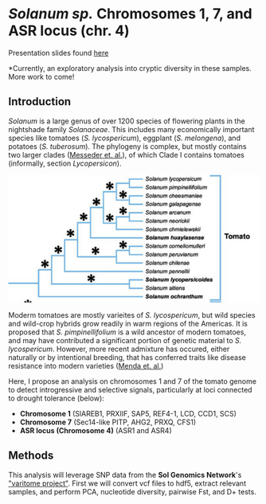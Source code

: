 # _Solanum sp._ Chromosomes 1, 7, and ASR locus (chr. 4)
Presentation slides found [here](https://docs.google.com/presentation/d/12gj35cs8-Rthe58NOQjLGDjhq5_ASEWd9iiJhcHTnVs/edit?usp=sharing)

*Currently, an exploratory analysis into cryptic diversity in these samples. More work to come!

## Introduction

_Solanum_ is a large genus of over 1200 species of flowering plants in the nightshade family _Solanaceae_. This includes many economically important species like tomatoes (_S. lycospericum_), eggplant (_S. melongena_), and potatoes (_S. tuberosum_). The phylogeny is complex, but mostly contains two larger clades ([Messeder et. al.](https://doi.org/10.1111/nph.19849)), of which Clade I contains tomatoes (informally, section _Lycopersicon_). 

![tomato phylogeny](data/tomato_clades_messeder.png)

Moderm tomatoes are mostly varieites of _S. lycospericum_, but wild species and wild-crop hybrids grow readily in warm regions of the Americas. It is proposed that _S. pimpinellifolium_ is a wild ancestor of modern tomatoes, and may have contributed a significant portion of genetic material to _S. lycospericum_. However, more recent admixture has occured, either naturally or by intentional breeding, that has conferred traits like disease resistance into modern varieties ([Menda et. al.](https://doi.org/10.1186/s12870-014-0287-2))

Here, I propose an analysis on chromosomes 1 and 7 of the tomato genome to detect introgressive and selective signals, particularly at loci connected to drought tolerance (below):

- __Chromosome 1__ (SlAREB1, PRXIIF, SAP5, REF4-1, LCD, CCD1, SCS)
- __Chromosome 7__ (Sec14-like PITP, AHG2, PRXQ, CFS1)
- __ASR locus (Chromosome 4)__ (ASR1 and ASR4)

## Methods

This analysis will leverage SNP data from the __Sol Genomics Network__'s ["varitome project"](https://solgenomics.sgn.cornell.edu/projects/varitome). First we will convert vcf files to hdf5, extract relevant samples, and perform PCA, nucleotide diversity, pairwise Fst, and D+ tests.
